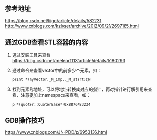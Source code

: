 ## 参考地址
https://blog.csdn.net/liigo/article/details/582231  
http://www.cnblogs.com/kzloser/archive/2012/09/21/2697185.html  

## 通过GDB查看STL容器的内容

1. 通过安装工具来查看
https://blog.csdn.net/meteor1113/article/details/5180293  

2. 通过命令来查看vector中的前多少个元素，如：

   ```
   print *(myVector._M_impl._M_start)@N
   ```
3. 找到元素的地址，可以将地址转换成对应的指针，再对指针进行解引用来查看，注意要加上namespace来查看，如：
   
   ```
   p *(quoter::QuoterBase*)0x8876783234
   ```

## GDB操作技巧
https://www.cnblogs.com/JN-PDD/p/6953136.html


